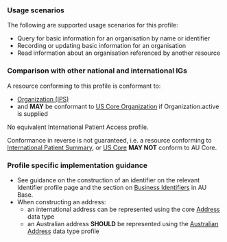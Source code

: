 ### Usage scenarios

The following are supported usage scenarios for this profile:

- Query for basic information for an organisation by name or identifier
- Recording or updating basic information for an organisation 
- Read information about an organisation referenced by another resource


### Comparison with other national and international IGs

A resource conforming to this profile is conformant to:
- [Organization (IPS)](http://hl7.org/fhir/uv/ips/STU1.1/StructureDefinition-Organization-uv-ips.html)
- and **MAY** be conformant to [US Core Organization](http://hl7.org/fhir/us/core/StructureDefinition/us-core-organization) if Organization.active is supplied

No equivalent International Patient Access profile.

Conformance in reverse is not guaranteed, i.e. a resource conforming to [International Patient Summary](http://build.fhir.org/ig/HL7/fhir-ips), or [US Core](http://hl7.org/fhir/us/core) **MAY NOT** conform to AU Core.


### Profile specific implementation guidance
- See guidance on the construction of an identifier on the relevant Identifier profile page and the section on [Business Identifiers](https://build.fhir.org/ig/hl7au/au-fhir-base/generalguidance.html#business-identifiers) in AU Base.
- When constructing an address:
  - an international address can be represented using the core [Address](http://hl7.org/fhir/R4/datatypes.html#Address) data type
  - an Australian address **SHOULD** be represented using the [Australian Address](http://build.fhir.org/ig/hl7au/au-fhir-base/StructureDefinition-au-address.html) data type profile
